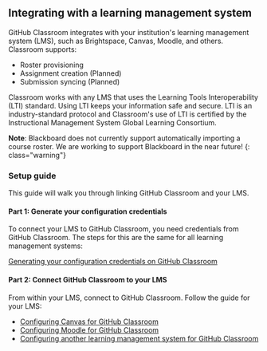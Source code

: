 ## Integrating with a learning management system

GitHub Classroom integrates with your institution's learning management system (LMS), such as Brightspace, Canvas, Moodle, and others. Classroom supports:

- Roster provisioning
- Assignment creation (Planned)
- Submission syncing (Planned)

Classroom works with any LMS that uses the Learning Tools Interoperability (LTI) standard. Using LTI keeps your information safe and secure. LTI is an industry-standard protocol and Classroom's use of LTI is certified by the Instructional Management System Global Learning Consortium.

**Note**: Blackboard does not currently support automatically importing a course roster. We are working to support Blackboard in the near future!
{: class="warning"}

### Setup guide

This guide will walk you through linking GitHub Classroom and your LMS.

#### Part 1: Generate your configuration credentials

To connect your LMS to GitHub Classroom, you need credentials from GitHub Classroom. The steps for this are the same for all learning management systems:

[Generating your configuration credentials on GitHub Classroom](/help/generate-lms-credentials)

#### Part 2: Connect GitHub Classroom to your LMS

From within your LMS, connect to GitHub Classroom. Follow the guide for your LMS:

- [Configuring Canvas for GitHub Classroom](/help/setup-canvas)
- [Configuring Moodle for GitHub Classroom](/help/setup-moodle)
- [Configuring another learning management system for GitHub Classroom](/help/setup-generic-lms)
